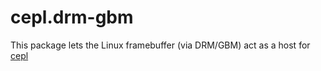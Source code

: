 # cepl.drm-gbm

This package lets the Linux framebuffer (via DRM/GBM) act as a host for [cepl](https://www.github.com/cbaggers/cepl)
